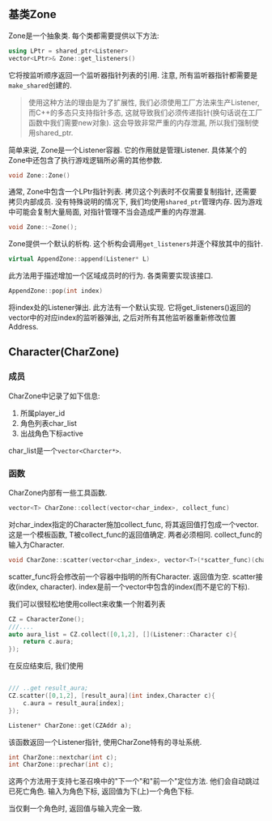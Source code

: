 ## 基类Zone

Zone是一个抽象类. 每个类都需要提供以下方法:

```cpp
using LPtr = shared_ptr<Listener>
vector<LPtr>& Zone::get_listeners()
```

它将按监听顺序返回一个监听器指针列表的引用. 注意, 所有监听器指针都需要是`make_shared`创建的.

> 使用这种方法的理由是为了扩展性, 我们必须使用工厂方法来生产Listener, 而C++的多态只支持指针多态, 这就导致我们必须传递指针(换句话说在工厂函数中我们需要new对象). 这会导致非常严重的内存泄漏, 所以我们强制使用shared_ptr.

简单来说, Zone是一个Listener容器. 它的作用就是管理Listener. 具体某个的Zone中还包含了执行游戏逻辑所必需的其他参数.

```cpp
void Zone::Zone()
```

通常, Zone中包含一个LPtr指针列表. 拷贝这个列表时不仅需要复制指针, 还需要拷贝内部成员. 没有特殊说明的情况下, 我们均使用`shared_ptr`管理内存. 因为游戏中可能会复制大量局面, 对指针管理不当会造成严重的内存泄漏.

```cpp
void Zone::~Zone();
```

Zone提供一个默认的析构. 这个析构会调用`get_listeners`并逐个释放其中的指针.

```cpp
virtual AppendZone::append(Listener* L)
```

此方法用于描述增加一个区域成员时的行为. 各类需要实现该接口.

```cpp
AppendZone::pop(int index)
```

将index处的Listener弹出. 此方法有一个默认实现. 它将get_listeners()返回的vector中的对应index的监听器弹出, 之后对所有其他监听器重新修改位置Address. 



## Character(CharZone)

### 成员

CharZone中记录了如下信息:

1. 所属player_id
2. 角色列表char_list
3. 出战角色下标active

char_list是一个`vector<Charcter*>`. 

### 函数

CharZone内部有一些工具函数.

```cpp
vector<T> CharZone::collect(vector<char_index>, collect_func)
```

对char_index指定的Character施加collect_func, 将其返回值打包成一个vector. 这是一个模板函数, T被collect_func的返回值确定. 两者必须相同. collect_func的输入为Character.

```cpp
void CharZone::scatter(vector<char_index>, vector<T>(*scatter_func)(char_index, Character))
```

scatter_func将会修改前一个容器中指明的所有Character. 返回值为空. scatter接收(index, character). index是前一个vector中包含的index(而不是它的下标).

我们可以很轻松地使用collect来收集一个附着列表

```cpp
CZ = CharacterZone();
///....
auto aura_list = CZ.collect([0,1,2], [](Listener::Character c){
    return c.aura;
});
```

在反应结束后, 我们使用

```cpp

/// ..get result_aura;
CZ.scatter([0,1,2], [result_aura](int index,Character c){
    c.aura = result_aura[index];
});
```

```cpp
Listener* CharZone::get(CZAddr a);
```

该函数返回一个Listener指针, 使用CharZone特有的寻址系统.

```cpp
int CharZone::nextchar(int c);
int CharZone::prechar(int c);
```

这两个方法用于支持七圣召唤中的"下一个"和"前一个"定位方法. 他们会自动跳过已死亡角色. 输入为角色下标, 返回值为下(上)一个角色下标.

当仅剩一个角色时, 返回值与输入完全一致.
